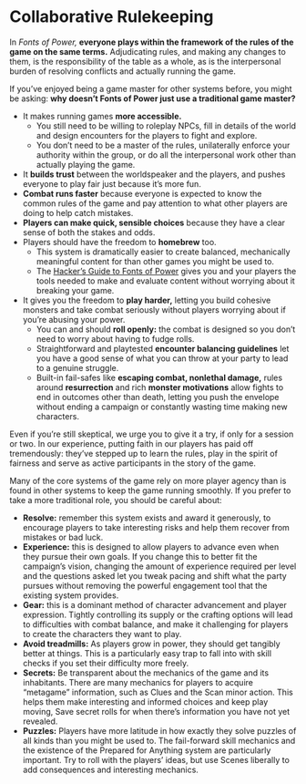 # Collaborative Rulekeeping

In *Fonts of Power,* **everyone plays within the framework of the rules of the game on the same terms.** Adjudicating rules, and making any changes to them, is the responsibility of the table as a whole, as is the interpersonal burden of resolving conflicts and actually running the game.

If you’ve enjoyed being a game master for other systems before, you might be asking: **why doesn’t Fonts of Power just use a traditional game master?**
- It makes running games **more accessible.**
  - You still need to be willing to roleplay NPCs, fill in details of the world and design encounters for the players to fight and explore.
  - You don’t need to be a master of the rules, unilaterally enforce your authority within the group, or do all the interpersonal work other than actually playing the game.
- It **builds trust** between the worldspeaker and the players, and pushes everyone to play fair just because it’s more fun.
- **Combat runs faster** because everyone is expected to know the common rules of the game and pay attention to what other players are doing to help catch mistakes.
- **Players can make quick, sensible choices** because they have a clear sense of both the stakes and odds.
- Players should have the freedom to **homebrew** too.
  - This system is dramatically easier to create balanced, mechanically meaningful content for than other games you might be used to.
  - The [Hacker’s Guide to Fonts of Power](/) gives you and your players the tools needed to make and evaluate content without worrying about it breaking your game.
- It gives you the freedom to **play harder,** letting you build cohesive monsters and take combat seriously without players worrying about if you’re abusing your power. 
  - You can and should **roll openly:** the combat is designed so you don’t need to worry about having to fudge rolls.
  - Straightforward and playtested **encounter balancing guidelines** let you have a good sense of what you can throw at your party to lead to a genuine struggle.
  - Built-in fail-safes like **escaping combat, nonlethal damage,** rules around **resurrection** and rich **monster motivations** allow fights to end in outcomes other than death, letting you push the envelope without ending a campaign or constantly wasting time making new characters.

Even if you’re still skeptical, we urge you to give it a try, if only for a session or two. In our experience, putting faith in our players has paid off tremendously: they’ve stepped up to learn the rules, play in the spirit of fairness and serve as active participants in the story of the game.

Many of the core systems of the game rely on more player agency than is found in other systems to keep the game running smoothly. If you prefer to take a more traditional role, you should be careful about:
- **Resolve:** remember this system exists and award it generously, to encourage players to take interesting risks and help them recover from mistakes or bad luck.
- **Experience:** this is designed to allow players to advance even when they pursue their own goals. If you change this to better fit the campaign’s vision, changing the amount of experience required per level and the questions asked let you tweak pacing and shift what the party pursues without removing the powerful engagement tool that the existing system provides.
- **Gear:** this is a dominant method of character advancement and player expression. Tightly controlling its supply or the crafting options will lead to difficulties with combat balance, and make it challenging for players to create the characters they want to play.
- **Avoid treadmills:** As players grow in power, they should get tangibly better at things. This is a particularly easy trap to fall into with skill checks if you set their difficulty more freely.
- **Secrets:** Be transparent about the mechanics of the game and its inhabitants. There are many mechanics for players to acquire “metagame” information, such as Clues and the Scan minor action. This helps them make interesting and informed choices and keep play moving, Save secret rolls for when there’s information you have not yet revealed.
- **Puzzles:** Players have more latitude in how exactly they solve puzzles of all kinds than you might be used to. The fail-forward skill mechanics and the existence of the Prepared for Anything system are particularly important. Try to roll with the players’ ideas, but use Scenes liberally to add consequences and interesting mechanics.